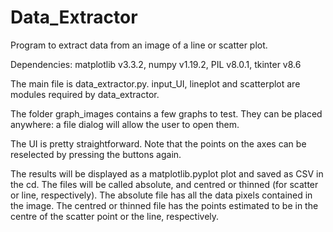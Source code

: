 # Data_Extractor
Program to extract data from an image of a line or scatter plot. 

Dependencies: matplotlib v3.3.2, numpy v1.19.2, PIL v8.0.1, tkinter v8.6

The main file is data_extractor.py.
input_UI, lineplot and scatterplot are modules required by data_extractor.

The folder graph_images contains a few graphs to test.
They can be placed anywhere: a file dialog will allow the user to open them.

The UI is pretty straightforward. Note that the points on the axes can be reselected by 
pressing the buttons again.

The results will be displayed as a matplotlib.pyplot plot and saved as CSV in the cd.
The files will be called absolute, and centred or thinned (for scatter or line, respectively).
The absolute file has all the data pixels contained in the image.
The centred or thinned file has the points estimated to be in the centre of the scatter point
or the line, respectively.
